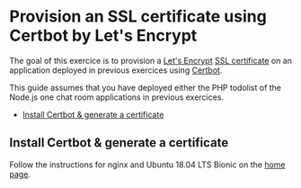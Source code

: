 # Provision an SSL certificate using Certbot by Let's Encrypt

The goal of this exercice is to provision a [Let's Encrypt][letsencrypt] [SSL certificate][certificate] on an application deployed in previous exercices using [Certbot][certbot].

This guide assumes that you have deployed either the PHP todolist of the Node.js one chat room applications in previous exercices.

<!-- START doctoc generated TOC please keep comment here to allow auto update -->
<!-- DON'T EDIT THIS SECTION, INSTEAD RE-RUN doctoc TO UPDATE -->


- [Install Certbot & generate a certificate](#install-certbot--generate-a-certificate)

<!-- END doctoc generated TOC please keep comment here to allow auto update -->



## Install Certbot & generate a certificate

Follow the instructions for nginx and Ubuntu 18.04 LTS Bionic on the [home page][certbot].



[certbot]: https://certbot.eff.org
[certificate]: https://en.wikipedia.org/wiki/Public_key_certificate
[letsencrypt]: https://letsencrypt.org
